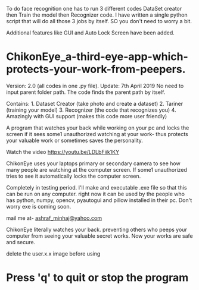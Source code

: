 To do face recognition one has to run 3 different codes DataSet creator then Train the model then Recognizer code. I have written a single python script that will do all those 3 jobs by itself. SO you don't need to worry a bit. 

Additional features like GUI and Auto Lock Screen have been added.
# ChikonEye_a-third-eye-app-which-protects-your-work-from-peepers.

Version: 2.0 (all codes in one .py file).
Update: 7th April 2019
No need to input parent folder path. The code finds the parent path
by itself.

Contains: 1. Dataset Creator (take photo and create a dataset)
          2. Tariner    (training your model)
          3. Recognizer (the code that recognizes you)
          4. Amazingly with GUI support (makes this code more user friendly)

A program that watches your back while working on your pc and locks the screen if it sees some1 unauthorized watching at your work- thus protects your valuable work or sometimes saves the personality.

Watch the video https://youtu.be/LDLbFiik1KY

ChikonEye uses your laptops primary or secondary camera to see how 
many people are watching at the computer screen. If some1 unauthorized tries to see 
it automatically locks the computer screen.

Completely in testing period.
I'll make and executable .exe file so that this can be run on any computer.
right now it can be used by the people who has python, numpy, opencv, pyautogui and pillow
installed in their pc. Don't worry exe is coming soon.

mail me at- ashraf_minhaj@yahoo.com

ChikonEye literally watches your back.
preventing others who peeps your computer from seeing your valuable secret works.
Now your works are safe and secure.

delete the user.x.x image before using
# Press 'q' to quit or stop the program
